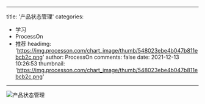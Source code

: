
---
title: '产品状态管理'
categories: 
 - 学习
 - ProcessOn
 - 推荐
headimg: 'https://img.processon.com/chart_image/thumb/548023ebe4b047b811ebcb2c.png'
author: ProcessOn
comments: false
date: 2021-12-13 10:26:53
thumbnail: 'https://img.processon.com/chart_image/thumb/548023ebe4b047b811ebcb2c.png'
---

<div>   
<img class="thumb" alt="产品状态管理" src="https://img.processon.com/chart_image/thumb/548023ebe4b047b811ebcb2c.png" referrerpolicy="no-referrer">
<p></p>  
</div>
            